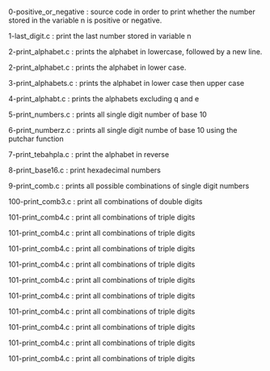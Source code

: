 0-positive_or_negative : source code in order to print whether the number stored in the variable n is positive or negative.

1-last_digit.c : print the last number stored in variable n

2-print_alphabet.c : prints the alphabet in lowercase, followed by a new line.

2-print_alphabet.c : prints the alphabet in lower case.

3-print_alphabets.c : prints the alphabet in lower case then upper case

4-print_alphabt.c : prints the alphabets excluding q and e

5-print_numbers.c : prints all single digit number of base 10

6-print_numberz.c : prints all single digit numbe of base 10 using the putchar function

7-print_tebahpla.c : print the alphabet in reverse

8-print_base16.c : print hexadecimal numbers

9-print_comb.c : prints all possible combinations of single digit numbers

100-print_comb3.c : print all combinations of double digits

101-print_comb4.c : print all combinations of triple digits

101-print_comb4.c : print all combinations of triple digits

101-print_comb4.c : print all combinations of triple digits

101-print_comb4.c : print all combinations of triple digits

101-print_comb4.c : print all combinations of triple digits

101-print_comb4.c : print all combinations of triple digits

101-print_comb4.c : print all combinations of triple digits

101-print_comb4.c : print all combinations of triple digits

101-print_comb4.c : print all combinations of triple digits

101-print_comb4.c : print all combinations of triple digits


